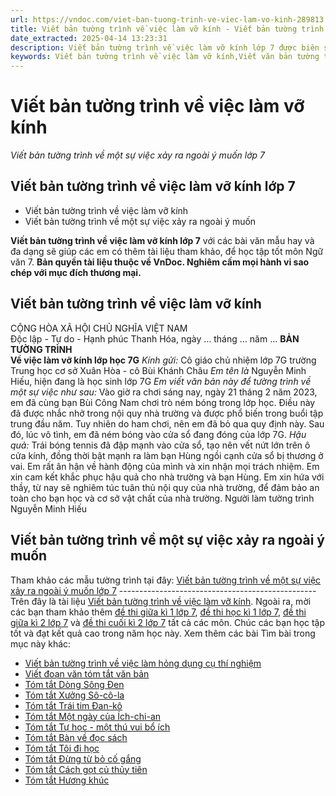 ```yaml
---
url: https://vndoc.com/viet-ban-tuong-trinh-ve-viec-lam-vo-kinh-289813
title: Viết bản tường trình về việc làm vỡ kính - Viết bản tường trình về một sự việc xảy ra ngoài ý muốn lớp 7 - VnDoc.com
date_extracted: 2025-04-14 13:23:31
description: Viết bản tường trình về việc làm vỡ kính lớp 7 được biên soạn nhằm giúp các em HS đạt kết quả tốt trong quá trình làm bài tập và học tập môn Ngữ văn lớp 7.
keywords: Viết bản tường trình về việc làm vỡ kính,Viết văn bản tường trình về việc làm vỡ kính,Viết bản tường trình về một sự việc xảy ra ngoài ý muốn,viết bản tường trình về một sự việc xảy ra ngoài ý muốn mà em đã chứng kiến hoặc tham gia,viết văn bản tường trình về một sự việc xảy ra ngoài ý muốn mà em đã chứng kiến hoặc tham gia,Viết bản tường trình,Hãy viết bản tường trình về một sự việc xảy ra ngoài ý muốn mà em đã chứng kiến hoặc tham gia
---
```


# Viết bản tường trình về việc làm vỡ kính
 _Viết bản tường trình về một sự việc xảy ra ngoài ý muốn lớp 7_
## **Viết bản tường trình về việc làm vỡ kính lớp 7**
  * Viết bản tường trình về việc làm vỡ kính
  * Viết bản tường trình về một sự việc xảy ra ngoài ý muốn

**Viết bản tường trình về việc làm vỡ kính lớp 7** với các bài văn mẫu hay và đa dạng sẽ giúp các em có thêm tài liệu tham khảo, để học tập tốt môn Ngữ văn 7.
**Bản quyền tài liệu thuộc về VnDoc. Nghiêm cấm mọi hành vi sao chép với mục đích thương mại.**
## **Viết bản tường trình về việc làm vỡ kính**
CỘNG HÒA XÃ HỘI CHỦ NGHĨA VIỆT NAM  
Độc lập - Tự do - Hạnh phúc
Thanh Hóa, ngày … tháng … năm …
**BẢN TƯỜNG TRÌNH**  
**Về việc làm vỡ kính lớp học 7G**
 _Kính gửi:_ Cô giáo chủ nhiệm lớp 7G trường Trung học cơ sở Xuân Hòa - cô Bùi Khánh Châu
 _Em tên là_ Nguyễn Minh Hiếu, hiện đang là học sinh lớp 7G
_Em viết văn bản này để tường trình về một sự việc như sau:_
Vào giờ ra chơi sáng nay, ngày 21 tháng 2 năm 2023, em đã cùng bạn Bùi Công Nam chơi trò ném bóng trong lớp học. Điều này đã được nhắc nhở trong nội quy nhà trường và được phổ biến trong buổi tập trung đầu năm. Tuy nhiên do ham chơi, nên em đã bỏ qua quy định này. Sau đó, lúc vô tình, em đã ném bóng vào cửa sổ đang đóng của lớp 7G.
_Hậu quả:_ Trái bóng tennis đã đập mạnh vào cửa sổ, tạo nên vết nứt lớn trên ô cửa kính, đồng thời bật mạnh ra làm bạn Hùng ngồi cạnh cửa sổ bị thương ở vai.
Em rất ân hận về hành động của mình và xin nhận mọi trách nhiệm. Em xin cam kết khắc phục hậu quả cho nhà trường và bạn Hùng.
Em xin hứa với thầy, từ nay sẽ nghiêm túc tuân thủ nội quy của nhà trường, để đảm bảo an toàn cho bạn học và cơ sở vật chất của nhà trường.
Người làm tường trình
Nguyễn Minh Hiếu
## **Viết bản tường trình về một sự việc xảy ra ngoài ý muốn**
Tham khảo các mẫu tường trình tại đây: [Viết bản tường trình về một sự việc xảy ra ngoài ý muốn lớp 7](<https://vndoc.com/viet-ban-tuong-trinh-ve-mot-su-viec-xay-ra-ngoai-y-muon-lop-7-289809>)
\-------------------------------------------------
Trên đây là tài liệu [Viết bản tường trình về việc làm vỡ kính](<https://vndoc.com/viet-ban-tuong-trinh-ve-viec-lam-vo-kinh-289813>). Ngoài ra, mời các bạn tham khảo thêm [đề thi giữa kì 1 lớp 7](<https://vndoc.com/de-thi-giua-ki-1-lop7>), [đề thi học kì 1 lớp 7](<https://vndoc.com/de-thi-hoc-ki-1-lop7>), [đề thi giữa kì 2 lớp 7](<https://vndoc.com/de-thi-giua-ki-2-lop7>) và [đề thi cuối kì 2 lớp 7](<https://vndoc.com/de-thi-hoc-ki-2-lop7>) tất cả các môn. Chúc các bạn học tập tốt và đạt kết quả cao trong năm học này.
Xem thêm các bài Tìm bài trong mục này khác:
  * [Viết bản tường trình về việc làm hỏng dụng cụ thí nghiệm](</viet-ban-tuong-trinh-ve-viec-lam-hong-dung-cu-thi-nghiem-289816>)
  * [Viết đoạn văn tóm tắt văn bản](</viet-doan-van-tom-tat-van-ban-lop-7-291104>)
  * [Tóm tắt Dòng Sông Đen](</tom-tat-dong-song-den-lop-7-291101>)
  * [Tóm tắt Xưởng Sô-cô-la](</tom-tat-xuong-so-co-la-lop-7-291107>)
  * [Tóm tắt Trái tim Đan-kô](</tom-tat-trai-tim-dan-ko-lop-7-291110>)
  * [Tóm tắt Một ngày của Ích-chi-an](</tom-tat-mot-ngay-cua-ich-chi-an-lop-7-291112>)
  * [Tóm tắt Tự học - một thú vui bổ ích](</tom-tat-tu-hoc-mot-thu-vui-bo-ich-lop-7-291113>)
  * [Tóm tắt Bàn về đọc sách](</tom-tat-ban-ve-doc-sach-lop-7-291114>)
  * [Tóm tắt Tôi đi học](</tom-tat-toi-di-hoc-lop-7-291116>)
  * [Tóm tắt Đừng từ bỏ cố gắng](</tom-tat-dung-tu-bo-co-gang-lop-7-291118>)
  * [Tóm tắt Cách gọt củ thủy tiên](</tom-tat-cach-got-cu-thuy-tien-lop-7-291120>)
  * [Tóm tắt Hương khúc](</tom-tat-huong-khuc-lop-7-291121>)

